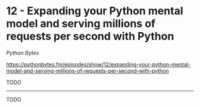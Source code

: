 # 12 - Expanding your Python mental model and serving millions of requests per second with Python

*Python Bytes*

https://pythonbytes.fm/episodes/show/12/expanding-your-python-mental-model-and-serving-millions-of-requests-per-second-with-python

TODO

---

TODO
